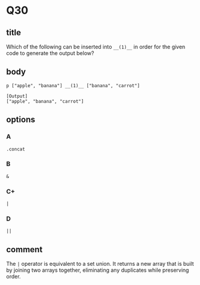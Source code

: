 # Q30

## title

Which of the following can be inserted into `__(1)__` in order for the given code to generate the output below?

## body

```
p ["apple", "banana"] __(1)__ ["banana", "carrot"]

[Output]
["apple", "banana", "carrot"]
```

## options

### A

`.concat`

### B

`&`

### C+

`|`

### D

`||`

## comment

The `|` operator is equivalent to a set union. It returns a new array that is built by joining two arrays together, eliminating any duplicates while preserving order.

